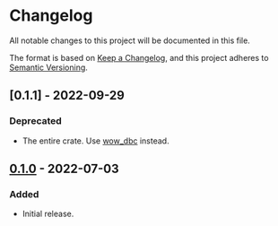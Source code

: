# Changelog

All notable changes to this project will be documented in this file.

The format is based on [Keep a Changelog](https://keepachangelog.com/en/1.0.0/),
and this project adheres to [Semantic Versioning](https://semver.org/spec/v2.0.0.html).

## [0.1.1] - 2022-09-29

### Deprecated

* The entire crate. Use [wow_dbc](https://github.com/gtker/wow_dbc) instead.

## [0.1.0] - 2022-07-03

### Added

* Initial release.

[0.1.0]: https://github.com/gtker/wow_vanilla_dbc/releases/tag/v0.1.1
[0.1.0]: https://github.com/gtker/wow_vanilla_dbc/tree/58484817c75947a97c05a0ed1fbf02f0bc6baa74
